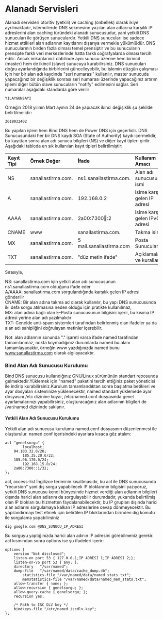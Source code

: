 # Alanadı Servisleri

Alanadı servisleri otoritiv \(yetkili\) ve caching \(önbellek\) olarak ikiye ayrılmaktadır, istemcilerde DNS sekmesine yazılan alan adlarına karşılık IP adreslerini alan caching türündeki alanadı sunucusudur, yani yetkili DNS sunucuları ile görüşen sunuculardır. Yetkili DNS sunucuları ise sadece hizmet ettikleri alan adlarının kayıtlarını dışarıya vermekle yükümlüdür. DNS sunucularının birden fazla olması temel prensiptir ve bu sunucuların prensipte farklı veri merkezlerinde hatta farklı coğrafyalarda olması tercih edilir. Ancak imkanlarınız dahilinde aynı sunucu üzerine hem birincil \(master\) hem de ikincil \(slave\) sunucuyu kurabilirsiniz. DNS sunucuları doğru ayarlandığında birbirlerini güncelleyebilir, bu işlemin düzgün çalışması için her bir alan adı kaydında "seri numarası" kullanılır, master sunucuda yapacağınız bir değişiklik sonrası seri numarası üzerinde yapacağınız artırım işlemi diğer bütün slave sunucuların "notify" edilmesini sağlar. Seri numaralar aşağıdaki standarda göre verilir

```
YILAYGUNSAYI
```

Örneğin 2018 yılının Mart ayının 24.de yapıacak ikinci değişiklik şu şekilde belirtilmelidir:

```
2018032402
```

Bu yapılan işlem hem Bind DNS hem de Power DNS için geçerlidir. DNS Sunucusundaki her bir DNS kaydı SOA \(State of Authority\) kaydı içermelidir, bu kayıttan sonra alan adı sunucu bilgileri \(NS\) ve diğer kayıt tipleri girilir. Aşağıdaki tabloda en sık kullanılan kayıt tipleri belirtilmiştir:

| Kayıt Tipi | Örnek Değer | İfade | Kullanım Amacı |
| :--- | :--- | :--- | :--- |
| NS | sanallastirma.com. | ns1.sanallastirma.com. | Alan adı sunucusunun ismi |
| A | sanallastirma.com. | 192.168.0.2 | isime karşılık gelen IP adresi |
| AAAA | sanallastirma.com. | 2a00:7300:100::2 | isime karşılık gelen IPv6 adresi |
| CNAME | www | sanallastirma.com. | Takma isim |
| MX | sanallastirma.com. | 5 mail.sanallastirma.com | Posta Sunucuları |
| TXT | sanallastirma.com. | "düz metin ifade" | Açıklamalar ve kurallar |

Sırasıyla,

NS: sanallastirma.com için yetkili alan adı sunucusunun ns1.sanallastirma.com olduğunu ifade eder  
A/AAAA: sanallastirma.com sorgulandığında karşılık gelen IP adresi gönderilir  
CNAME: Bir alan adına takma ad olarak kullanılır, bu yapı DNS sunucusunda iki defa sorgu atılmasına neden olduğu için pratikte kullanılmaz,  
MX: alan adına bağlı olan E-Posta sunucusunun bilgisini içerir, bu kısıma IP adresi yerine alan adı yazılmalıdır  
TXT: Genelde anti-spam sistemleri tarafından belirlenmiş olan ifadeler ya da alan adı sahipliğini doğrulayan metinler içerebilir.

Not: alan adlarının sonunda "." işareti varsa ifade named tarafından tamamlanmaz, nokta koymadığınız durumlarda named bu alanı tamamlayacaktır, örneğin www yazdığınızda named bunu www.sanallastirma.com olarak algılayacaktır.

### Bind Alan Adı Sunucusu Kurulumu

Bind DNS sunucusu kullandığınız GNU/Linux sürümünün standart reposunda gelmektedir.Yüklemek için "named" paketini tercih ettiğiniz paket yöneticisi ile indirip kurabilirsiniz.Kurulum tamamlandıktan sonra başlatma betikleri ve ayar dosyaları sisteminize yüklenecektir, named standart yüklemede ayar dosyasını /etc dizinine koyar, /etc/named.conf dosyasında genel ayarlamalarınızı yapabilirsiniz, oluşturacağınız alan adlarının bilgileri de /var/named dizininde saklanır.

#### Yetkili Alan Adı Sunucusu Kurulumu

Yetkili alan adı sunucusu kurulumu named.conf dosyasının düzenlenmesi ile oluşturulur. named.conf içerisindeki ayarlara kısaca göz atalım:

```
acl "genelsorgu" {
        localhost;
	94.103.32.0/20;
        185.35.20.0/22;
	185.96.170.0/24;
        192.168.15.0/24;
	2a00:7300::1/32;
};
```

acl, access-list İngilizce teriminin kısaltmasıdır, bu acl ile DNS sunucusunda "recursion" yani dış sorgu yapabilecek IP bloklarının bilgisini yazıyoruz, yetkili DNS sunucusu kendi bünyesinde hizmet verdiği alan adlarının bilgileri dışında harici alan adlarını da sorgulayabilir durumdadır, yukarıda belirtilmiş olan IP blokları bu hizmetten faydalanabilecektir, bu IP grupları dışında harici alan adlarını sorgulamaya kalkan IP adreslerine cevap dönmeyecektir. Bu yapılandırmayı test etmek için belirtilen IP bloklarından birinden dig komutu ile sorgulama yapabilirsiniz

```
dig google.com @DNS_SUNUCU_IP_ADRESI
```

Bu sorguyu yaptığınızda harici alan adının IP adresini görebilmeniz gerekir. acl kısmından sonra options ise şu ifadeleri içerir:

```
options {
	version "Not disclosed";
	listen-on port 53 { 127.0.0.1;IP_ADRESI_1;IP_ADRESI_2;};
	listen-on-v6 port 53 { any; };
	directory 	"/var/named";
	dump-file 	"/var/named/data/cache_dump.db";
        statistics-file "/var/named/data/named_stats.txt";
        memstatistics-file "/var/named/data/named_mem_stats.txt";
	allow-transfer { none; };
	allow-recursion { genelsorgu; };
 	allow-query-cache { genelsorgu; };
	recursion yes;

	/* Path to ISC DLV key */
	bindkeys-file "/etc/named.iscdlv.key";
};
```



